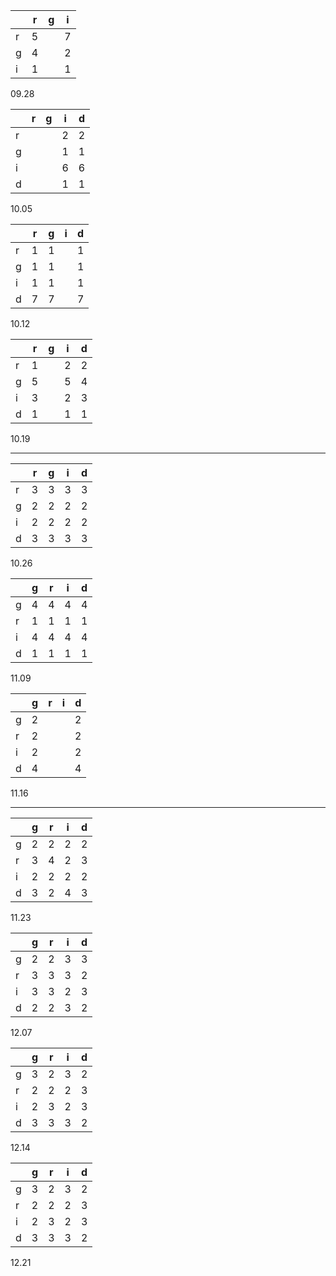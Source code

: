 |   | r | g | i |
|---|---|---|---|
| r | 5 |   | 7 |
| g | 4 |   | 2 |
| i | 1 |   | 1 |
09.28

|   | r | g | i | d |
|---|---|---|---|---|
| r |   |   | 2 | 2 |
| g |   |   | 1 | 1 |
| i |   |   | 6 | 6 |
| d |   |   | 1 | 1 |
10.05

|   | r | g | i | d |
|---|---|---|---|---|
| r | 1 | 1 |   | 1 |
| g | 1 | 1 |   | 1 |
| i | 1 | 1 |   | 1 |
| d | 7 | 7 |   | 7 |
10.12

|   | r | g | i | d |
|---|---|---|---|---|
| r | 1 |   | 2 | 2 |
| g | 5 |   | 5 | 4 |
| i | 3 |   | 2 | 3 |
| d | 1 |   | 1 | 1 |
10.19

----------------------

|   | r | g | i | d |
|---|---|---|---|---|
| r | 3 | 3 | 3 | 3 |
| g | 2 | 2 | 2 | 2 |
| i | 2 | 2 | 2 | 2 |
| d | 3 | 3 | 3 | 3 |
10.26

|   | g | r | i | d |
|---|---|---|---|---|
| g | 4 | 4 | 4 | 4 |
| r | 1 | 1 | 1 | 1 |
| i | 4 | 4 | 4 | 4 |
| d | 1 | 1 | 1 | 1 |
 11.09


|   | g | r | i | d |
|---|---|---|---|---|
| g | 2 |   |   | 2 |
| r | 2 |   |   | 2 |
| i | 2 |   |   | 2 |
| d | 4 |   |   | 4 |
11.16

-------------------------
|   | g | r | i | d |
|---|---|---|---|---|
| g | 2 | 2 | 2 | 2 |
| r | 3 | 4 | 2 | 3 |
| i | 2 | 2 | 2 | 2 |
| d | 3 | 2 | 4 | 3 |
11.23


|   | g | r | i | d |
|---|---|---|---|---|
| g | 2 | 2 | 3 | 3 |
| r | 3 | 3 | 3 | 2 |
| i | 3 | 3 | 2 | 3 |
| d | 2 | 2 | 3 | 2 |
12.07


|   | g | r | i | d |
|---|---|---|---|---|
| g | 3 | 2 | 3 | 2 |
| r | 2 | 2 | 2 | 3 |
| i | 2 | 3 | 2 | 3 |
| d | 3 | 3 | 3 | 2 |
12.14

|   | g | r | i | d |
|---|---|---|---|---|
| g | 3 | 2 | 3 | 2 |
| r | 2 | 2 | 2 | 3 |
| i | 2 | 3 | 2 | 3 |
| d | 3 | 3 | 3 | 2 |
12.21

